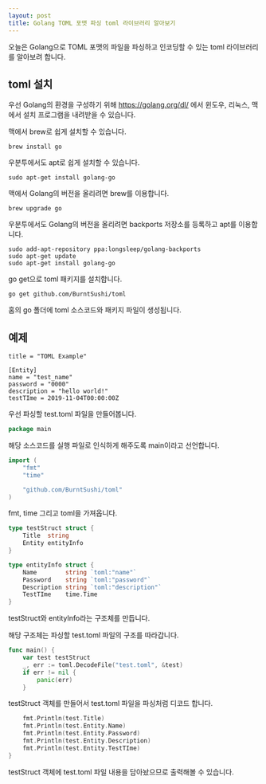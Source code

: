 ```yaml
---
layout: post
title: Golang TOML 포맷 파싱 toml 라이브러리 알아보기
---
```


오늘은 Golang으로 TOML 포맷의 파일을 파싱하고 인코딩할 수 있는 toml 라이브러리를 알아보려 합니다.

## toml 설치

우선 Golang의 환경을 구성하기 위해 https://golang.org/dl/ 에서 윈도우, 리눅스, 맥에서 설치 프로그램을 내려받을 수 있습니다.

맥에서 brew로 쉽게 설치할 수 있습니다.

```
brew install go
```

우분투에서도 apt로 쉽게 설치할 수 있습니다.

```
sudo apt-get install golang-go
```

맥에서 Golang의 버전을 올리려면 brew를 이용합니다.

```
brew upgrade go
```

우분투에서도 Golang의 버전을 올리려면 backports 저장소를 등록하고 apt를 이용합니다.

```
sudo add-apt-repository ppa:longsleep/golang-backports
sudo apt-get update
sudo apt-get install golang-go
```

go get으로 toml 패키지를 설치합니다.

```
go get github.com/BurntSushi/toml
```

홈의 go 폴더에 toml 소스코드와 패키지 파일이 생성됩니다.

## 예제

```
title = "TOML Example"

[Entity]
name = "test_name"
password = "0000"
description = "hello world!"
testTIme = 2019-11-04T00:00:00Z
```

우선 파싱할 test.toml 파일을 만들어봅니다.

```go
package main
```

해당 소스코드를 실행 파일로 인식하게 해주도록 main이라고 선언합니다.

```go
import (
	"fmt"
	"time"

	"github.com/BurntSushi/toml"
)
```

fmt, time 그리고 toml을 가져옵니다.

```go
type testStruct struct {
	Title  string
	Entity entityInfo
}

type entityInfo struct {
	Name        string `toml:"name"`
	Password    string `toml:"password"`
	Description string `toml:"description"`
	TestTIme    time.Time
}
```

testStruct와 entityInfo라는 구조체를 만듭니다.

해당 구조체는 파싱할 test.toml 파일의 구조를 따라갑니다.

```go
func main() {
	var test testStruct
	_, err := toml.DecodeFile("test.toml", &test)
	if err != nil {
		panic(err)
	}
```

testStruct 객체를 만들어서 test.toml 파일을 파싱처럼 디코드 합니다.

```go
	fmt.Println(test.Title)
	fmt.Println(test.Entity.Name)
	fmt.Println(test.Entity.Password)
	fmt.Println(test.Entity.Description)
	fmt.Println(test.Entity.TestTIme)
}
```

testStruct 객체에 test.toml 파일 내용을 담아놨으므로 출력해볼 수 있습니다.